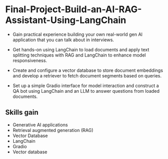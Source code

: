 # Final-Project-Build-an-AI-RAG-Assistant-Using-LangChain

- Gain practical experience building your own real-world gen AI application that you can talk about in interviews.

- Get hands-on using LangChain to load documents and apply text splitting techniques with RAG and LangChain to enhance model responsiveness.

- Create and configure a vector database to store document embeddings and develop a retriever to fetch document segments based on queries.

- Set up a simple Gradio interface for model interaction and construct a QA bot using LangChain and an LLM to answer questions from loaded documents.

## Skills gain
- Generative AI applications
- Retrieval augmented generation (RAG)
- Vector Database
- LangChain
- Gradio
- Vector database
